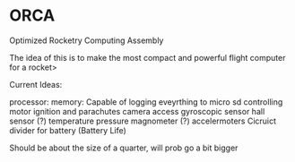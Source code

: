 # ORCA
Optimized Rocketry Computing Assembly

The idea of this is to make the most compact and powerful flight computer for a rocket> 

Current Ideas: 

processor: 
memory: 
Capable of logging eveyrthing to micro sd
controlling motor ignition and parachutes
camera access
gyroscopic sensor 
hall sensor (?) 
temperature 
pressure 
magnometer (?) 
accelermoters 
Cicruict divider for battery (Battery Life) 


Should be about the size of a quarter, will prob go a bit bigger
